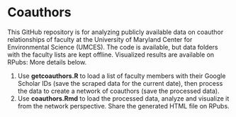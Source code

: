 # Coauthors

This GitHub repository is for analyzing publicly available data on coauthor relationships of faculty at the University of Maryland Center for Environmental Science (UMCES). 
The code is available, but data folders with the faculty lists are kept offline. 
Visualized results are available on RPubs: 
More details below.

1. Use **getcoauthors.R** to load a list of faculty members with their Google Scholar IDs (save the scraped data for the current date), then process the data to create a network of coauthors (save the processed data).
2. Use **coauthors.Rmd** to load the processed data, analyze and visualize it from the network perspective. Share the generated HTML file on RPubs. 
